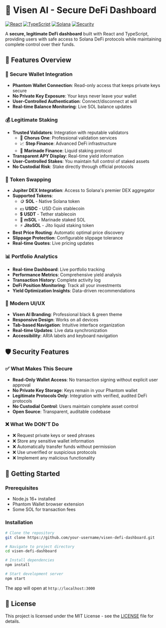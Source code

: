# 🌟 Visen AI - Secure DeFi Dashboard

[![React](https://img.shields.io/badge/React-19-61DAFB?style=for-the-badge&logo=react&logoColor=white)](https://reactjs.org/)
[![TypeScript](https://img.shields.io/badge/TypeScript-5.0-3178C6?style=for-the-badge&logo=typescript&logoColor=white)](https://www.typescriptlang.org/)
[![Solana](https://img.shields.io/badge/Solana-Blockchain-9945FF?style=for-the-badge&logo=solana&logoColor=white)](https://solana.com/)
[![Security](https://img.shields.io/badge/Security-First-00FF00?style=for-the-badge&logo=shield&logoColor=white)](#security)

A **secure, legitimate DeFi dashboard** built with React and TypeScript, providing users with safe access to Solana DeFi protocols while maintaining complete control over their funds.

## 🚀 Features Overview

### 🔐 **Secure Wallet Integration**
- **Phantom Wallet Connection**: Read-only access that keeps private keys secure
- **No Private Key Exposure**: Your keys never leave your wallet
- **User-Controlled Authentication**: Connect/disconnect at will
- **Real-time Balance Monitoring**: Live SOL balance updates

### 💰 **Legitimate Staking**
- **Trusted Validators**: Integration with reputable validators
  - 🎵 **Chorus One**: Professional validation services
  - 📈 **Step Finance**: Advanced DeFi infrastructure  
  - 🌊 **Marinade Finance**: Liquid staking protocol
- **Transparent APY Display**: Real-time yield information
- **User-Controlled Stakes**: You maintain full control of staked assets
- **No Custodial Risk**: Stake directly through official protocols

### 💱 **Token Swapping**
- **Jupiter DEX Integration**: Access to Solana's premier DEX aggregator
- **Supported Tokens**:
  - 🪙 **SOL** - Native Solana token
  - 💵 **USDC** - USD Coin stablecoin
  - 💲 **USDT** - Tether stablecoin
  - 🌊 **mSOL** - Marinade staked SOL
  - ⚡ **JitoSOL** - Jito liquid staking token
- **Best Price Routing**: Automatic optimal price discovery
- **Slippage Protection**: Configurable slippage tolerance
- **Real-time Quotes**: Live pricing updates

### 📊 **Portfolio Analytics**
- **Real-time Dashboard**: Live portfolio tracking
- **Performance Metrics**: Comprehensive yield analysis
- **Transaction History**: Complete activity log
- **DeFi Position Monitoring**: Track all your investments
- **Yield Optimization Insights**: Data-driven recommendations

### 🎨 **Modern UI/UX**
- **Visen AI Branding**: Professional black & green theme
- **Responsive Design**: Works on all devices
- **Tab-based Navigation**: Intuitive interface organization
- **Real-time Updates**: Live data synchronization
- **Accessibility**: ARIA labels and keyboard navigation

## 🛡️ Security Features

### ✅ **What Makes This Secure**
- **Read-Only Wallet Access**: No transaction signing without explicit user approval
- **No Private Key Storage**: Keys remain in your Phantom wallet
- **Legitimate Protocols Only**: Integration with verified, audited DeFi protocols
- **No Custodial Control**: Users maintain complete asset control
- **Open Source**: Transparent, auditable codebase

### ❌ **What We DON'T Do**
- ❌ Request private keys or seed phrases
- ❌ Store any sensitive wallet information
- ❌ Automatically transfer funds without permission
- ❌ Use unverified or suspicious protocols
- ❌ Implement any malicious functionality

## 🚀 Getting Started

### **Prerequisites**
- Node.js 16+ installed
- Phantom Wallet browser extension
- Some SOL for transaction fees

### **Installation**
```bash
# Clone the repository
git clone https://github.com/your-username/visen-defi-dashboard.git

# Navigate to project directory
cd visen-defi-dashboard

# Install dependencies
npm install

# Start development server
npm start
```

The app will open at `http://localhost:3000`

## 📄 License

This project is licensed under the MIT License - see the [LICENSE](LICENSE) file for details.
